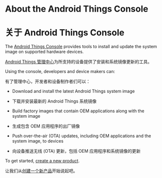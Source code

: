 # About the Android Things Console

# 关于 Android Things Console

The [Android Things Console](https://partner.android.com/things/console) provides tools to install and update the system image on supported hardware devices.

[Android Things 管理中心](https://partner.android.com/things/console)为所支持的设备提供了安装和系统镜像更新的工具。

Using the console, developers and device makers can:

有了管理中心，开发者和设备制作者们可以：

*   Download and install the latest Android Things system image

*   下载并安装最新的 Android Things 系统镜像

*   Build factory images that contain OEM applications along with the system image

*   生成包含 OEM 应用程序的出厂镜像

*   Push over-the-air (OTA) updates, including OEM applications and the system image, to devices

*   向设备推送无线 (OTA) 更新，包括 OEM 应用程序和系统镜像的更新

To get started, [create a new product](../console/create.html).

让我们从[创建一个新产品](../console/create.html)开始说起吧。
